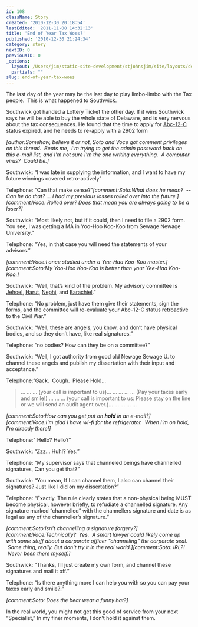 ```yaml
---
id: 108
className: Story
created: '2010-12-30 20:18:54'
lastEdited: '2011-11-08 14:32:13'
title: 'End of Year Tax Woes?'
published: '2010-12-30 21:24:34'
category: story
nextID: 0
previousID: 0
_options:
  layout: /Users/jim/static-site-development/stjohnsjim/site/layouts/default.static.ttml
  partials: ""
slug: end-of-year-tax-woes
---
```

<p>The last day of the year may be the last day to play limbo-limbo with the Tax people.  This is what happened to Southwick.</p>
<p>Southwick got handed a Lottery Ticket the other day.  If it wins Southwick says he will be able to buy the whole state of Delaware, and is very nervous about the tax consequences.  He found that the time to apply for <a href="http://www.google.com/search?rls=en&amp;q=wells+%22rich+and+famous+contract%22&amp;ie=UTF-8&amp;oe=UTF-8" target="_blank">Abc-12-C</a> status expired, and he needs to re-apply with a 2902 form</p>
<p><em>[author:Somehow, believe it or not, Soto and Voce got comment privileges on this thread.  Beats me,  I'm trying to get the admin password back on this e-mail list, and I'm not sure I'm the one writing everything.  A computer virus?  Could be.]</em></p>
<p>Southwick:  “I was late in supplying the information, and I want to have my future winnings covered retro-actively”</p>
<p>Telephone: “Can that make sense?”<em>[comment:Soto:What does he mean?  -- Can he do that? ... I had my previous losses rolled over into the future.]</em><em>[comment:Voce: Rolled over? Does that mean you are always going to be a loser?]</em></p>
<p>Southwick: “Most likely not, but if it could, then I need to file a 2902 form.  You see, I was getting a MA in Yoo-Hoo Koo-Koo from Sewage Newage University.”</p>
<p>Telephone: “Yes, in that case you will need the statements of your advisors.”</p>
<p><em>[comment:Voce:I once studied under a Yee-Haa Koo-Koo master.]</em><em>[comment:Soto:My Yoo-Hoo Koo-Koo is better than your Yee-Haa Koo-Koo.]</em></p>
<p>Southwick: “Well, that’s kind of the problem.  My advisory committee is <a href="http://www.drstandley.com/angels_jehoel.shtml" target="_blank">Jehoel</a>, <a href="http://en.wikipedia.org/wiki/Harut_and_Marut" target="_blank">Harut</a>, <a href="http://en.wikipedia.org/wiki/First_Book_of_Nephi" target="_blank">Nephi</a>, and <a href="http://en.wikipedia.org/wiki/Barachiel" target="_blank">Barachiel</a>.”</p>
<p>Telephone: “No problem, just have them give their statements, sign the forms, and the committee will re-evaluate your  Abc-12-C status retroactive to the Civil War.”</p>
<p>Southwick: “Well, these are angels, you know, and don’t have physical bodies, and so they don’t have, like real signatures.”</p>
<p>Telephone: “no bodies?  How can they be on a committee?”</p>
<p>Southwick: “Well, I got authority from good old Newage Sewage U. to channel these angels and publish my dissertation with their input and acceptance.”</p>
<p>Telephone:”Gack.  Cough.  Please Hold…</p>
<blockquote>
<p>…   … … (your call is important to us)… … … … … (Pay your taxes early and smile!) … … … (your call is important to us: Please stay on the line or we will send an audit agent over.)… … … … …</p>
</blockquote>
<p><em>[comment:Soto:How can you get put on <strong>hold</strong> in an e-mail?]</em><em>[comment:Voce:I'm glad I have wi-fi for the refrigerator.  When I'm on hold, I'm already there!]</em></p>
<p>Telephone:" Hello?  Hello?”</p>
<p>Southwick: “Zzz…  Huh!?   Yes.”</p>
<p>Telephone: “My supervisor says that channeled beings have channelled signatures,  Can you get that?”</p>
<p>Southwick: “You mean, If I can channel them, I also can channel their signatures?  Just like I did on my dissertation?”</p>
<p>Telephone: “Exactly.  The rule clearly states that a non-physical being MUST become physical, however briefly, to refudiate a channelled signature.  Any signature marked “channelled” with the channellers signature and date is as legal as any of the channeller’s signature.”</p>
<p><em>[comment:Soto:Isn't channelling a signature forgery?]</em><em>[comment:Voce:Technically?  Yes.  A smart lawyer could likely come up with some stuff about a corporate officer "channeling" the corporate seal.  Same thing, really. But don't try it in the real world.]</em><em>[comment:Soto: IRL?!  Never been there myself.]</em> </p>
<p>Southwick: “Thanks, I’ll just create my own form, and channel these signatures and mail it off.”</p>
<p>Telephone: “Is there anything more I can help you with so you can pay your taxes early and smile?!”</p>
<p><em>[comment:Soto: Does the bear wear a funny hat?]</em></p>
<p>In the real world, you might not get this good of service from your next “Specialist,”  In my finer moments, I don’t hold it against them.  </p>